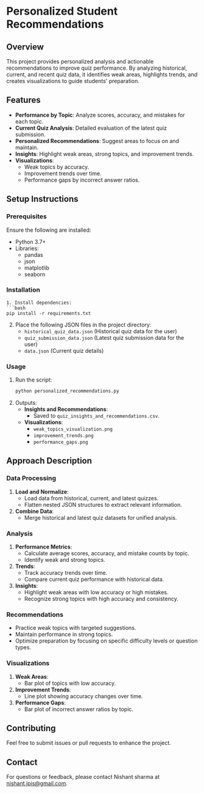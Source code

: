 # Personalized Student Recommendations

## Overview
This project provides personalized analysis and actionable recommendations to improve quiz performance. By analyzing historical, current, and recent quiz data, it identifies weak areas, highlights trends, and creates visualizations to guide students' preparation.

## Features
- **Performance by Topic**: Analyze scores, accuracy, and mistakes for each topic.
- **Current Quiz Analysis**: Detailed evaluation of the latest quiz submission.
- **Personalized Recommendations**: Suggest areas to focus on and maintain.
- **Insights**: Highlight weak areas, strong topics, and improvement trends.
- **Visualizations**:
  - Weak topics by accuracy.
  - Improvement trends over time.
  - Performance gaps by incorrect answer ratios.

## Setup Instructions

### Prerequisites
Ensure the following are installed:
- Python 3.7+
- Libraries:
  - pandas
  - json
  - matplotlib
  - seaborn

### Installation

   ```
1. Install dependencies:
   ```bash
   pip install -r requirements.txt
   ```
2. Place the following JSON files in the project directory:
   - `historical_quiz_data.json` (Historical quiz data for the user)
   - `quiz_submission_data.json` (Latest quiz submission data for the user)
   - `data.json` (Current quiz details)

### Usage
1. Run the script:
   ```bash
   python personalized_recommendations.py
   ```
2. Outputs:
   - **Insights and Recommendations**:
     - Saved to `quiz_insights_and_recommendations.csv`.
   - **Visualizations**:
     - `weak_topics_visualization.png`
     - `improvement_trends.png`
     - `performance_gaps.png`

## Approach Description

### Data Processing
1. **Load and Normalize**:
   - Load data from historical, current, and latest quizzes.
   - Flatten nested JSON structures to extract relevant information.
2. **Combine Data**:
   - Merge historical and latest quiz datasets for unified analysis.

### Analysis
1. **Performance Metrics**:
   - Calculate average scores, accuracy, and mistake counts by topic.
   - Identify weak and strong topics.
2. **Trends**:
   - Track accuracy trends over time.
   - Compare current quiz performance with historical data.
3. **Insights**:
   - Highlight weak areas with low accuracy or high mistakes.
   - Recognize strong topics with high accuracy and consistency.

### Recommendations
- Practice weak topics with targeted suggestions.
- Maintain performance in strong topics.
- Optimize preparation by focusing on specific difficulty levels or question types.

### Visualizations
1. **Weak Areas**:
   - Bar plot of topics with low accuracy.
2. **Improvement Trends**:
   - Line plot showing accuracy changes over time.
3. **Performance Gaps**:
   - Bar plot of incorrect answer ratios by topic.


## Contributing
Feel free to submit issues or pull requests to enhance the project.

## Contact
For questions or feedback, please contact Nishant sharma at nishant.jpis@gmail.com.